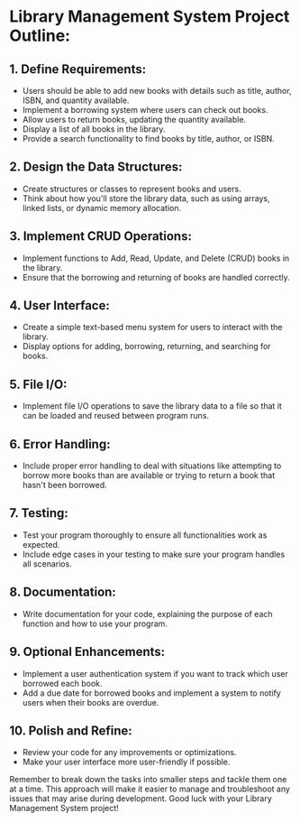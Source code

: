 # Library Management System Project Outline:

## 1. Define Requirements:
   - Users should be able to add new books with details such as title, author, ISBN, and quantity available.
   - Implement a borrowing system where users can check out books.
   - Allow users to return books, updating the quantity available.
   - Display a list of all books in the library.
   - Provide a search functionality to find books by title, author, or ISBN.

## 2. Design the Data Structures:
   - Create structures or classes to represent books and users.
   - Think about how you'll store the library data, such as using arrays, linked lists, or dynamic memory allocation.

## 3. Implement CRUD Operations:
   - Implement functions to Add, Read, Update, and Delete (CRUD) books in the library.
   - Ensure that the borrowing and returning of books are handled correctly.

## 4. User Interface:
   - Create a simple text-based menu system for users to interact with the library.
   - Display options for adding, borrowing, returning, and searching for books.

## 5. File I/O:
   - Implement file I/O operations to save the library data to a file so that it can be loaded and reused between program runs.

## 6. Error Handling:
   - Include proper error handling to deal with situations like attempting to borrow more books than are available or trying to return a book that hasn't been borrowed.

## 7. Testing:
   - Test your program thoroughly to ensure all functionalities work as expected.
   - Include edge cases in your testing to make sure your program handles all scenarios.

## 8. Documentation:
   - Write documentation for your code, explaining the purpose of each function and how to use your program.

## 9. Optional Enhancements:
   - Implement a user authentication system if you want to track which user borrowed each book.
   - Add a due date for borrowed books and implement a system to notify users when their books are overdue.

## 10. Polish and Refine:
   - Review your code for any improvements or optimizations.
   - Make your user interface more user-friendly if possible.


Remember to break down the tasks into smaller steps and tackle them one at a time. This approach will make it easier to manage and troubleshoot any issues that may arise during development. Good luck with your Library Management System project!
